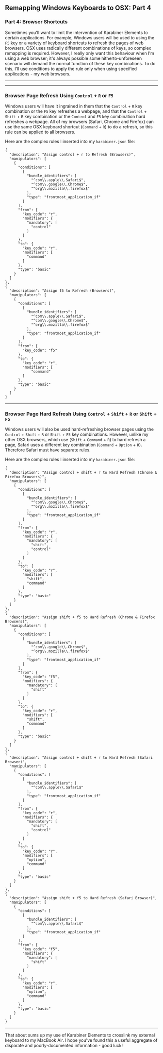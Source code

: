 ## Remapping Windows Keyboards to OSX: Part 4
### Part 4: Browser Shortcuts

Sometimes you'll want to limit the intervention of Karabiner Elements to certain applications. For example, Windows users will be used to using the `F5` key or a variety of keyboard shortcuts to refresh the pages of web browsers. OSX uses radically different combinations of keys, so complex remapping is required. However, I really only want this behaviour when I'm using a web browser; it's always possible some hitherto-unforeseen scenario will demand the normal function of these key combinations. To do this, I'll use conditions to apply the rule only when using specified applications - my web browsers.

---



---

### Browser Page Refresh Using `Control` + `R` or `F5`

Windows users will have it ingrained in them that the `Control` + `R` key combination or the `F5` key refreshes a webpage, and that the `Control` + `Shift` + `R` key combination or the `Control` and `F5` key combination hard refreshes a webpage. All of my browsers (Safari, Chrome and Firefox) can use the same OSX keyboard shortcut (`Command` + `R`) to do a refresh, so this rule can be applied to all browsers.

Here are the complex rules I inserted into my `karabiner.json` file:

```
{
  "description": "Assign control + r to Refresh (Browsers)",
  "manipulators": [
    {
      "conditions": [
        {
          "bundle_identifiers": [
            "^com\\.apple\\.Safari$",
            "^com\\.google\\.Chrome$",
            "^org\\.mozilla\\.firefox$"
          ],
          "type": "frontmost_application_if"
        }
      ],
      "from": {
        "key_code": "r",
        "modifiers": {
          "mandatory": [
            "control"
          ]
        }
      },
      "to": {
        "key_code": "r",
        "modifiers": [
          "command"
        ]
      },
      "type": "basic"
    }
  ]
},
{
  "description": "Assign f5 to Refresh (Browsers)",
  "manipulators": [
    {
      "conditions": [
        {
          "bundle_identifiers": [
            "^com\\.apple\\.Safari$",
            "^com\\.google\\.Chrome$",
            "^org\\.mozilla\\.firefox$"
          ],
          "type": "frontmost_application_if"
        }
      ],
      "from": {
        "key_code": "f5"
      },
      "to": {
        "key_code": "r",
        "modifiers": [
            "command"
        ]
      },
      "type": "basic"
    }
  ]
}
```

---

### Browser Page Hard Refresh Using `Control` + `Shift` + `R` or `Shift` + `F5`

Windows users will also be used hard-refreshing browser pages using the `Control` + `Shift` + `R` or `Shift` + `F5` key combinations. However, unlike my other OSX browsers, which use (`Shift` + `Command` + `R`) to hard refresh a page, Safari uses a different key combination (`Command` + `Option` + `R`). Therefore Safari must have separate rules.

Here are the complex rules I inserted into my `karabiner.json` file:

```
{
  "description": "Assign control + shift + r to Hard Refresh (Chrome & Firefox Browsers)",
  "manipulators": [
    {
      "conditions": [
        {
          "bundle_identifiers": [
            "^com\\.google\\.Chrome$",
            "^org\\.mozilla\\.firefox$"
          ],
          "type": "frontmost_application_if"
        }
      ],
      "from": {
        "key_code": "r",
        "modifiers": {
          "mandatory": [
            "shift",
            "control"
          ]
        }
      },
      "to": {
        "key_code": "r",
        "modifiers": [
          "shift",
          "command"
        ]
      },
      "type": "basic"
    }
  ]
},
{
  "description": "Assign shift + f5 to Hard Refresh (Chrome & Firefox Browsers)",
  "manipulators": [
    {
      "conditions": [
        {
          "bundle_identifiers": [
            "^com\\.google\\.Chrome$",
            "^org\\.mozilla\\.firefox$"
          ],
          "type": "frontmost_application_if"
        }
      ],
      "from": {
        "key_code": "f5",
        "modifiers": {
          "mandatory": [
            "shift"
          ]
        }
      },
      "to": {
        "key_code": "r",
        "modifiers": [
          "shift",
          "command"
        ]
      },
      "type": "basic"
    }
  ]
},
{
  "description": "Assign control + shift + r to Hard Refresh (Safari Browser)",
  "manipulators": [
    {
      "conditions": [
        {
          "bundle_identifiers": [
            "^com\\.apple\\.Safari$"
          ],
          "type": "frontmost_application_if"
        }
      ],
      "from": {
        "key_code": "r",
        "modifiers": {
          "mandatory": [
            "shift",
            "control"
          ]
        }
      },
      "to": {
        "key_code": "r",
        "modifiers": [
          "option",
          "command"
        ]
      },
      "type": "basic"
    }
  ]
},
{
  "description": "Assign shift + f5 to Hard Refresh (Safari Browser)",
  "manipulators": [
    {
      "conditions": [
        {
          "bundle_identifiers": [
            "^com\\.apple\\.Safari$"
          ],
          "type": "frontmost_application_if"
        }
      ],
      "from": {
        "key_code": "f5",
        "modifiers": {
          "mandatory": [
            "shift"
          ]
        }
      },
      "to": {
        "key_code": "r",
        "modifiers": [
          "option",
          "command"
        ]
      },
      "type": "basic"
    }
  ]
}
```

---

That about sums up my use of Karabiner Elements to crosslink my external keyboard to my MacBook Air. I hope you've found this a useful aggregate of disparate and poorly-documented information - good luck!
